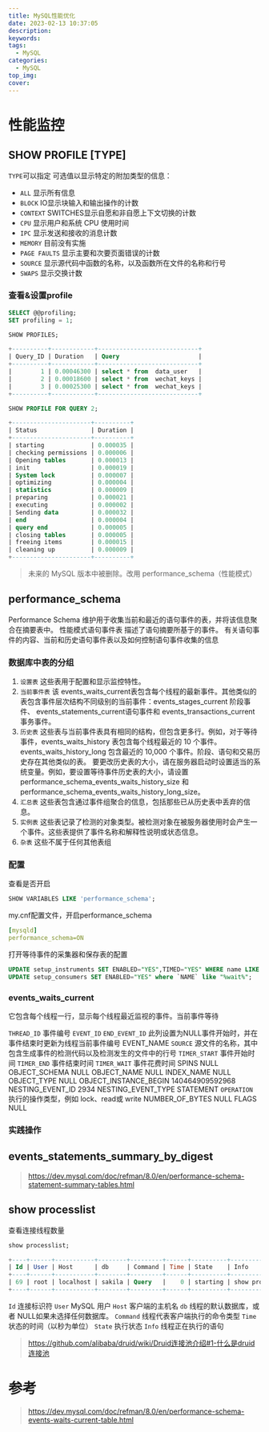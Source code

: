 ```yaml
---
title: MySQL性能优化
date: 2023-02-13 10:37:05
description:
keywords:
tags:
  - MySQL
categories:
  - MySQL
top_img:
cover:
---
```



# 性能监控

## SHOW PROFILE [TYPE] 
`TYPE`可以指定 可选值以显示特定的附加类型的信息：
- `ALL` 显示所有信息
- `BLOCK` IO显示块输入和输出操作的计数
- `CONTEXT` SWITCHES显示自愿和非自愿上下文切换的计数
- `CPU` 显示用户和系统 CPU 使用时间
- `IPC` 显示发送和接收的消息计数
- `MEMORY` 目前没有实施
- `PAGE FAULTS` 显示主要和次要页面错误的计数
- `SOURCE` 显示源代码中函数的名称，以及函数所在文件的名称和行号
- `SWAPS` 显示交换计数

### 查看&设置profile
```sql
SELECT @@profiling;
SET profiling = 1;
```

```sql
SHOW PROFILES;

+----------+------------+----------------------------+
| Query_ID | Duration   | Query                      |
+----------+------------+----------------------------+
|        1 | 0.00046300 | select * from  data_user   |
|        2 | 0.00018600 | select * from  wechat_keys |
|        3 | 0.00025300 | select * from  wechat_keys |
+----------+------------+----------------------------+
```

```sql
SHOW PROFILE FOR QUERY 2;

+----------------------+----------+
| Status               | Duration |
+----------------------+----------+
| starting             | 0.000035 |
| checking permissions | 0.000006 |
| Opening tables       | 0.000013 |
| init                 | 0.000019 |
| System lock          | 0.000007 |
| optimizing           | 0.000004 |
| statistics           | 0.000009 |
| preparing            | 0.000021 |
| executing            | 0.000002 |
| Sending data         | 0.000032 |
| end                  | 0.000004 |
| query end            | 0.000005 |
| closing tables       | 0.000005 |
| freeing items        | 0.000015 |
| cleaning up          | 0.000009 |
+----------------------+----------+
```

> 未来的 MySQL 版本中被删除。改用 performance_schema（性能模式）

## performance_schema
Performance Schema 维护用于收集当前和最近的语句事件的表，并将该信息聚合在摘要表中。
性能模式语句事件表 描述了语句摘要所基于的事件。
有关语句事件的内容、当前和历史语句事件表以及如何控制语句事件收集的信息

### 数据库中表的分组

1. `设置表` 这些表用于配置和显示监控特性。
2. `当前事件表` 该 events_waits_current表包含每个线程的最新事件。其他类似的表包含事件层次结构不同级别的当前事件：events_stages_current 阶段事件、 events_statements_current语句事件和 events_transactions_current事务事件。
3. `历史表` 这些表与当前事件表具有相同的结构，但包含更多行。例如，对于等待事件，events_waits_history 表包含每个线程最近的 10 个事件。 events_waits_history_long 包含最近的 10,000 个事件。阶段、语句和交易历史存在其他类似的表。
    要更改历史表的大小，请在服务器启动时设置适当的系统变量。例如，要设置等待事件历史表的大小，请设置 performance_schema_events_waits_history_size 和 performance_schema_events_waits_history_long_size。
4. `汇总表` 这些表包含通过事件组聚合的信息，包括那些已从历史表中丢弃的信息。
5. `实例表` 这些表记录了检测的对象类型。被检测对象在被服务器使用时会产生一个事件。这些表提供了事件名称和解释性说明或状态信息。
6. `杂表` 这些不属于任何其他表组

### 配置
查看是否开启
```sql
SHOW VARIABLES LIKE 'performance_schema';
```
my.cnf配置文件，开启performance_schema
```yaml
[mysqld]
performance_schema=ON
```
打开等待事件的采集器和保存表的配置
```sql
UPDATE setup_instruments SET ENABLED="YES",TIMED="YES" WHERE name LIKE "wait%";
UPDATE setup_consumers SET ENABLED="YES" where `NAME` like "%wait%";
```

### events_waits_current
它包含每个线程一行，显示每个线程最近监视的事件。当前事件等待

`THREAD_ID` 事件编号
`EVENT_ID` 
`END_EVENT_ID` 此列设置为NULL事件开始时，并在事件结束时更新为线程当前事件编号
EVENT_NAME 
`SOURCE` 源文件的名称，其中包含生成事件的检测代码以及检测发生的文件中的行号
`TIMER_START` 事件开始时间
`TIMER_END` 事件结束时间
`TIMER_WAIT` 事件花费时间
SPINS NULL
OBJECT_SCHEMA NULL
OBJECT_NAME NULL
INDEX_NAME NULL
OBJECT_TYPE NULL
OBJECT_INSTANCE_BEGIN 140464909592968
NESTING_EVENT_ID 2934
NESTING_EVENT_TYPE STATEMENT
`OPERATION` 执行的操作类型，例如 lock、read或 write
NUMBER_OF_BYTES NULL
FLAGS NULL

### 实践操作
## events_statements_summary_by_digest
> https://dev.mysql.com/doc/refman/8.0/en/performance-schema-statement-summary-tables.html


## show processlist
查看连接线程数量
```sql
show processlist;

+----+------+-----------+--------+---------+------+----------+------------------+
| Id | User | Host      | db     | Command | Time | State    | Info             |
+----+------+-----------+--------+---------+------+----------+------------------+
| 69 | root | localhost | sakila | Query   |    0 | starting | show processlist |
+----+------+-----------+--------+---------+------+----------+------------------+
```

`Id` 连接标识符
`User` MySQL 用户
`Host` 客户端的主机名
`db` 线程的默认数据库，或者 NULL如果未选择任何数据库。
`Command` 线程代表客户端执行的命令类型
`Time` 状态的时间（以秒为单位）
`State` 执行状态
`Info` 线程正在执行的语句

> https://github.com/alibaba/druid/wiki/Druid连接池介绍#1-什么是druid连接池





# 参考
> https://dev.mysql.com/doc/refman/8.0/en/performance-schema-events-waits-current-table.html